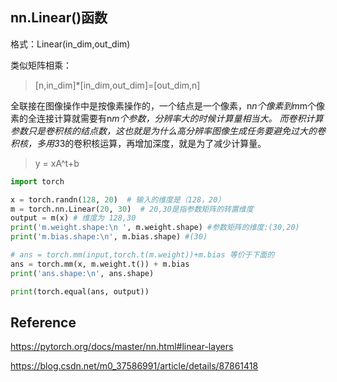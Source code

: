 ## nn.Linear()函数

格式：Linear(in_dim,out_dim)

类似矩阵相乘：
>[n,in_dim]*[in_dim,out_dim]=[out_dim,n]

全联接在图像操作中是按像素操作的，一个结点是一个像素，n*n个像素到m*m个像素的全连接计算就需要有n*m个参数，分辨率大的时候计算量相当大。
而卷积计算参数只是卷积核的结点数，这也就是为什么高分辨率图像生成任务要避免过大的卷积核，多用3*3的卷积核运算，再增加深度，就是为了减少计算量。


> y = xA^t+b

```py
import torch

x = torch.randn(128, 20)  # 输入的维度是（128，20）
m = torch.nn.Linear(20, 30)  # 20,30是指参数矩阵的转置维度
output = m(x) # 维度为 128,30
print('m.weight.shape:\n ', m.weight.shape) #参数矩阵的维度:(30,20)
print('m.bias.shape:\n', m.bias.shape) #(30)

# ans = torch.mm(input,torch.t(m.weight))+m.bias 等价于下面的
ans = torch.mm(x, m.weight.t()) + m.bias   
print('ans.shape:\n', ans.shape)

print(torch.equal(ans, output))
```


## Reference

https://pytorch.org/docs/master/nn.html#linear-layers

https://blog.csdn.net/m0_37586991/article/details/87861418
